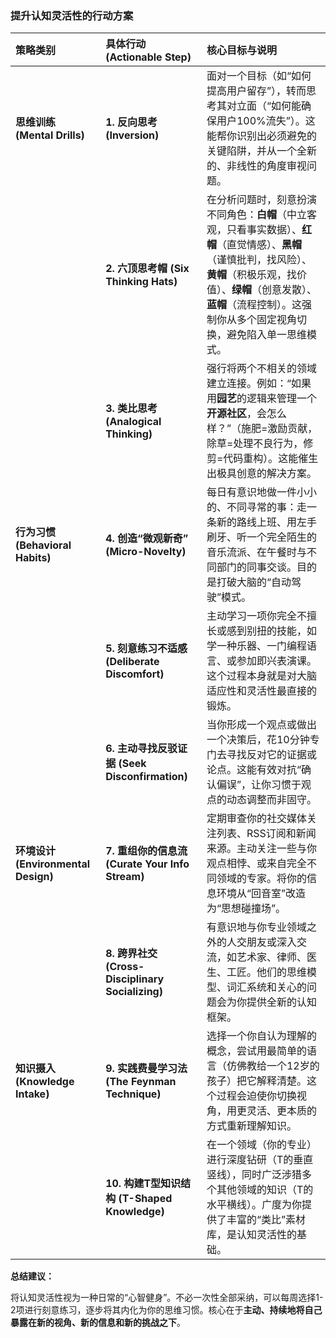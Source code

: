 ### 提升认知灵活性的行动方案

| 策略类别 | 具体行动 (Actionable Step) | 核心目标与说明 |
| :--- | :--- | :--- |
| **思维训练 (Mental Drills)** | **1. 反向思考 (Inversion)** | 面对一个目标（如“如何提高用户留存”），转而思考其对立面（“如何能确保用户100%流失”）。这能帮你识别出必须避免的关键陷阱，并从一个全新的、非线性的角度审视问题。 |
| | **2. 六顶思考帽 (Six Thinking Hats)** | 在分析问题时，刻意扮演不同角色：**白帽**（中立客观，只看事实数据）、**红帽**（直觉情感）、**黑帽**（谨慎批判，找风险）、**黄帽**（积极乐观，找价值）、**绿帽**（创意发散）、**蓝帽**（流程控制）。这强制你从多个固定视角切换，避免陷入单一思维模式。 |
| | **3. 类比思考 (Analogical Thinking)** | 强行将两个不相关的领域建立连接。例如：“如果用**园艺**的逻辑来管理一个**开源社区**，会怎么样？”（施肥=激励贡献，除草=处理不良行为，修剪=代码重构）。这能催生出极具创意的解决方案。 |
| **行为习惯 (Behavioral Habits)** | **4. 创造“微观新奇” (Micro-Novelty)** | 每日有意识地做一件小小的、不同寻常的事：走一条新的路线上班、用左手刷牙、听一个完全陌生的音乐流派、在午餐时与不同部门的同事交谈。目的是打破大脑的“自动驾驶”模式。 |
| | **5. 刻意练习不适感 (Deliberate Discomfort)** | 主动学习一项你完全不擅长或感到别扭的技能，如学一种乐器、一门编程语言、或参加即兴表演课。这个过程本身就是对大脑适应性和灵活性最直接的锻炼。 |
| | **6. 主动寻找反驳证据 (Seek Disconfirmation)** | 当你形成一个观点或做出一个决策后，花10分钟专门去寻找反对它的证据或论点。这能有效对抗“确认偏误”，让你习惯于观点的动态调整而非固守。 |
| **环境设计 (Environmental Design)** | **7. 重组你的信息流 (Curate Your Info Stream)** | 定期审查你的社交媒体关注列表、RSS订阅和新闻来源。主动关注一些与你观点相悖、或来自完全不同领域的专家。将你的信息环境从“回音室”改造为“思想碰撞场”。 |
| | **8. 跨界社交 (Cross-Disciplinary Socializing)** | 有意识地与你专业领域之外的人交朋友或深入交流，如艺术家、律师、医生、工匠。他们的思维模型、词汇系统和关心的问题会为你提供全新的认知框架。 |
| **知识摄入 (Knowledge Intake)** | **9. 实践费曼学习法 (The Feynman Technique)** | 选择一个你自认为理解的概念，尝试用最简单的语言（仿佛教给一个12岁的孩子）把它解释清楚。这个过程会迫使你切换视角，用更灵活、更本质的方式重新理解知识。 |
| | **10. 构建T型知识结构 (T-Shaped Knowledge)** | 在一个领域（你的专业）进行深度钻研（T的垂直竖线），同时广泛涉猎多个其他领域的知识（T的水平横线）。广度为你提供了丰富的“类比”素材库，是认知灵活性的基础。 |

**总结建议：**

将认知灵活性视为一种日常的“心智健身”。不必一次性全部采纳，可以每周选择1-2项进行刻意练习，逐步将其内化为你的思维习惯。核心在于**主动、持续地将自己暴露在新的视角、新的信息和新的挑战之下**。
